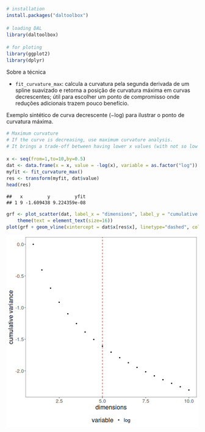 
``` r
# installation 
install.packages("daltoolbox")

# loading DAL
library(daltoolbox) 

# for ploting
library(ggplot2)
library(dplyr)
```

Sobre a técnica
- `fit_curvature_max`: calcula a curvatura pela segunda derivada de um spline suavizado e retorna a posição de curvatura máxima em curvas decrescentes; útil para escolher um ponto de compromisso onde reduções adicionais trazem pouco benefício.

Exemplo sintético de curva decrescente (−log) para ilustrar o ponto de curvatura máxima.


``` r
# Maximum curvature
# If the curve is decreasing, use maximum curvature analysis. 
# It brings a trade-off between having lower x values (with not so low y values) and having higher x values (not having to much decrease in y values). 

x <- seq(from=1,to=10,by=0.5)
dat <- data.frame(x = x, value = -log(x), variable = as.factor("log"))
myfit <- fit_curvature_max()
res <- transform(myfit, dat$value)
head(res)
```

```
##   x         y         yfit
## 1 9 -1.609438 9.224359e-08
```


``` r
grf <- plot_scatter(dat, label_x = "dimensions", label_y = "cumulative variance", colors="black") + 
    theme(text = element_text(size=16))
plot(grf + geom_vline(xintercept = dat$x[res$x], linetype="dashed", color = "red", size=0.5))
```

![plot of chunk unnamed-chunk-3](fig/curvature_maximum/unnamed-chunk-3-1.png)

